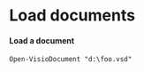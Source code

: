 # Load documents

#### Load a document <a id="load-a-document"></a>

```text
Open-VisioDocument "d:\foo.vsd"
```


